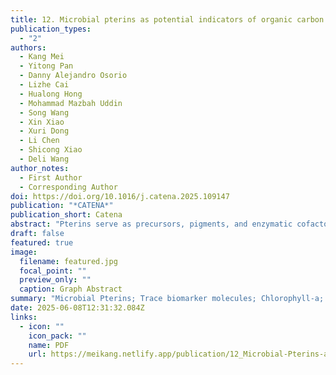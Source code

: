 ```yaml
---
title: 12. Microbial pterins as potential indicators of organic carbon dynamics in estuarine and coastal sediments
publication_types:
  - "2"
authors:
  - Kang Mei
  - Yitong Pan
  - Danny Alejandro Osorio
  - Lizhe Cai
  - Hualong Hong
  - Mohammad Mazbah Uddin
  - Song Wang
  - Xin Xiao 
  - Xuri Dong   
  - Li Chen
  - Shicong Xiao
  - Deli Wang
author_notes:
  - First Author
  - Corresponding Author
doi: https://doi.org/10.1016/j.catena.2025.109147
publication: "*CATENA*"
publication_short: Catena
abstract: "Pterins serve as precursors, pigments, and enzymatic cofactors in microbes, contributing to global nutrient cycles and unconventional carbon and nitrogen utilization. This study investigated the biogeochemical characteristics of microbial pterins in the Jiulong River Estuary and Xiamen Bay, focusing on their spatiotemporal distribution in estuarine wetlands during dry and flood seasons. However, the ecological significance of pterins as biomarkers for carbon accumulation and degradability in estuarine sediments remains underexplored, limiting their application in monitoring coastal carbon sinks and algal bloom dynamics. By analyzing correlations between environmental factors and biological indices, we provide novel insights into estuarine ecological processes. Our results indicate that during the flood season, phytoplankton, including freshwater algae and cyanobacteria, are the primary sources of microbial pterins, driven by high productivity from upstream inputs. In the dry season and under reducing sediment conditions, heterotrophic contributions to microbial pterins become more prominent. Dihydro-neopterin and neopterin dominate in reducing sediments, while biopterin and its metabolite isoxanthopterin are more prevalent in the water column. The strong correlation between chlorophyll a and pterins suggests that microbial pterins co-vary with phytoplankton biomass and may serve as indicators of marine algal blooms. Increased pterin levels signal bloom initiation, while their rapid consumption marks bloom progression. Additionally, sediment C/N ratio and isoxanthopterin levels hint at the potential use of pterins as biomarkers for revealing coastal carbon dynamics. These findings highlight the need for further research on the role of pterins in carbon cycling and their application in monitoring marine ecosystems."
draft: false
featured: true
image:
  filename: featured.jpg
  focal_point: ""
  preview_only: ""
  caption: Graph Abstract
summary: "Microbial Pterins; Trace biomarker molecules; Chlorophyll-a; Sediment organic carbon; Estuarine wetlands; Ecological indicator"
date: 2025-06-08T12:31:32.084Z
links:
  - icon: ""
    icon_pack: ""
    name: PDF
    url: https://meikang.netlify.app/publication/12_Microbial-Pterins-as-Potential-Indicators-of-Organic-Carbon-Dynamics-in-Estuarine-and-Coastal-Sediments/2025_Kang_Mei_Catena.pdf
---
```

